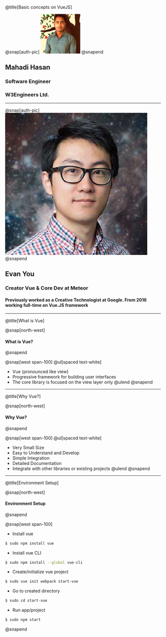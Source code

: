 @title[Basic concepts on VueJS]

@snap[auth-pic]
![](src/assets/photo.png)
@snapend

## Mahadi Hasan
### Software Engineer
### W3Engineers Ltd.


---
@snap[auth-pic]
![](src/assets/evan.jpeg)
@snapend

## Evan You
### Creator Vue & Core Dev at Meteor
#### Previously worked as a Creative Technologist at Google. From 2016 working full-time on Vue.JS framework

---
@title[What is Vue]

@snap[north-west]
#### What is Vue?
@snapend

@snap[west span-100]
@ul[spaced text-white]
- Vue (pronounced like view)
- Progressive framework for building user interfaces
- The core library is focused on the view layer only
@ulend
@snapend

---
@title[Why Vue?]

@snap[north-west]
#### Why Vue?
@snapend

@snap[west span-100]
@ul[spaced text-white]
- Very Small Size
- Easy to Understand and Develop
- Simple Integration
- Detailed Documentation
- Integrate with other libraries or existing projects
@ulend
@snapend

---
@title[Environment Setup]

@snap[north-west]
#### Environment Setup
@snapend

@snap[west span-100]
- Install vue
```bash
$ sudo npm install vue
```
- Install vue CLI
```bash
$ sudo npm install --global vue-cli
```
- Create/initialize vue project
```bash
$ sudo vue init webpack start-vue
```
- Go to created directory
```bash
$ sudo cd start-vue
```
- Run app/project
```bash
$ sudo npm start
```
@snapend


